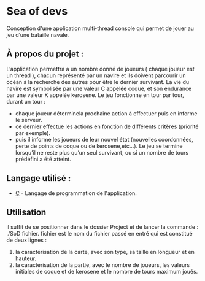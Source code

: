 # Sea of devs
Conception d'une application multi-thread console qui permet de jouer au jeu d’une bataille navale.

## À propos du projet :

L’application permettra a un nombre donné de joueurs ( chaque joueur est un thread ), chacun représenté par 
un navire et ils doivent parcourir un océan à la recherche des autres pour être le dernier survivant. La vie du navire
est symbolisée par une valeur C appelée coque, et son endurance par une valeur K appelée kerosene.
Le jeu fonctionne en tour par tour, durant un tour : 
- chaque joueur déterminela prochaine action à effectuer puis en informe le serveur.
- ce dernier effectue les actions en fonction de différents critères (priorité par exemple).
- puis il informe les joueurs de leur nouvel état (nouvelles coordonnées, perte de points de coque ou de kerosene,etc...). 
Le jeu se termine lorsqu’il ne reste plus qu’un seul survivant, ou si un nombre de tours prédéfini a été atteint.


## Langage utilisé :

- [C](https://fr.wikipedia.org/wiki/C_(langage)) - Langage de programmation de l'application.


## Utilisation
il suffit de se positionner dans le dossier Project et de lancer la commande : ./SoD fichier.
fichier est le nom du fichier passé en entré qui est constitué de deux lignes :
1. la caractérisation de la carte, avec son type, sa taille en longueur et en hauteur.
2. la caractérisation de la partie, avec le nombre de joueurs, les valeurs initiales de coque et de kerosene et le nombre
   de tours maximum joués.
